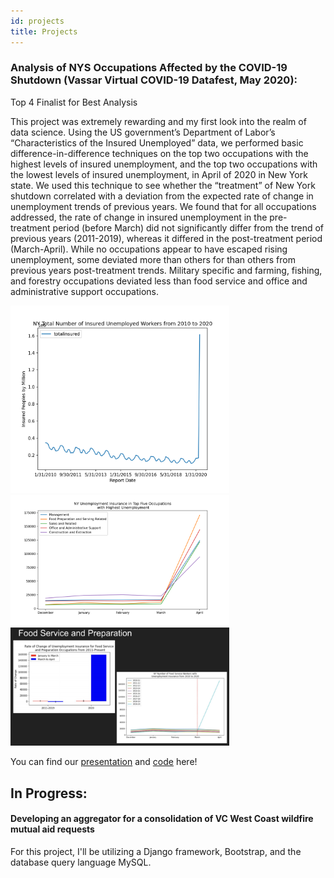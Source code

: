 ```yaml
---
id: projects
title: Projects
---
```


### Analysis of NYS Occupations Affected by the COVID-19 Shutdown (Vassar Virtual COVID-19 Datafest, May 2020):

Top 4 Finalist for Best Analysis

This project was extremely rewarding and my first look into the realm of data science. 
Using the US government’s Department of Labor’s “Characteristics of the Insured Unemployed” data, we performed basic difference-in-difference techniques on the top two
occupations with the highest levels of insured unemployment, and the top two occupations with the lowest levels of insured unemployment, in April of 2020 in New York state. We used this technique to see whether the “treatment” of New York shutdown correlated with a deviation from the expected rate of change in unemployment trends of previous years. We found that for all occupations addressed, the rate of change in insured unemployment in the pre-treatment period (before March) did not significantly differ from the trend of previous years (2011-2019), whereas it differed in the post-treatment period (March-April). While no occupations appear to have escaped rising unemployment, some deviated more than others for than others from previous years post-treatment trends. Military specific and farming, fishing, and forestry occupations deviated less than food service and office and administrative support occupations.

<img src="https://github.com/jsummersett/tech-portfolio/blob/main/docs/assets/totalinsured.png" width="350"> <img src="https://github.com/jsummersett/tech-portfolio/blob/main/docs/assets/top5graph.png" width="350"> <img src="https://github.com/jsummersett/tech-portfolio/blob/main/docs/assets/Capture.PNG" width="350">

You can find our [presentation](https://drive.google.com/file/d/1-xAki72HaxeXQ4UaaOhp_oLtNzvyoslr/view?usp=sharing) and [code](https://www.kaggle.com/annahennessy/nys-unemployment-insurance-analyzation) here!


## In Progress:

#### Developing an aggregator for a consolidation of VC West Coast wildfire mutual aid requests
For this project, I'll be utilizing a Django framework, Bootstrap, and the database query language MySQL.
